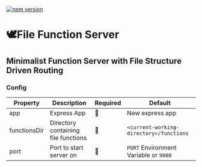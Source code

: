 [![npm version](https://badge.fury.io/js/file-function-server.svg)](https://badge.fury.io/js/file-function-server)

# 🕊File Function Server

## Minimalist Function Server with File Structure Driven Routing

<!-- generated with https://www.tablesgenerator.com/markdown_tables# -->
### Config
| Property     | Description                         | Required | Default                                 |
|--------------|-------------------------------------|----------|-----------------------------------------|
| app          | Express App                         | 🚫        | New express app                         |
| functionsDir | Directory containing file functions | 🚫        | `<current-working-directory>/functions` |
| port         | Port to start server on             | 🚫        | `PORT` Environment Variable or `9000`   |

<!-- <img height="100" src="https://media.giphy.com/media/l41Yd4OGP1NDJRKdq/giphy.gif"/> -->
